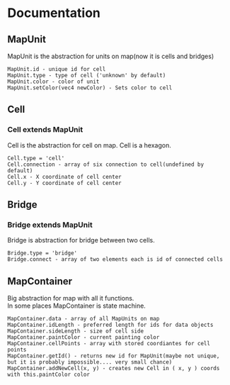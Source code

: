 
# Documentation
## MapUnit 
MapUnit is the abstraction for units on map(now it is cells and bridges)

```
MapUnit.id - unique id for cell
MapUnit.type - type of cell ('unknown' by default)
MapUnit.color - color of unit
MapUnit.setColor(vec4 newColor) - Sets color to cell 
```

## Cell
### Cell extends MapUnit
Cell is the abstraction for cell on map.
Cell is a hexagon.

```
Cell.type = 'cell'
Cell.connection - array of six connection to cell(undefined by default)
Cell.x - X coordinate of cell center
Cell.y - Y coordinate of cell center
```

## Bridge
### Bridge extends MapUnit
Bridge is abstraction for bridge between two cells.

```
Bridge.type = 'bridge'
Bridge.connect - array of two elements each is id of connected cells
```

## MapContainer
Big abstraction for map with all it functions.  
In some places MapContainer is state machine.

```
MapContainer.data - array of all MapUnits on map
MapContainer.idLength - preferred length for ids for data objects
MapContainer.sideLength - size of cell side
MapContainer.paintColor - current painting color
MapContainer.cellPoints - array with stored coordiantes for cell points
MapContainer.getId() - returns new id for MapUnit(maybe not unique, but it is probably impossible.... very small chance)
MapContainer.addNewCell(x, y) - creates new Cell in ( x, y ) coords with this.paintColor color
```
